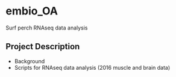 # embio_OA
Surf perch RNAseq data analysis

## Project Description
* Background
* Scripts for RNAseq data analysis (2016 muscle and brain data)
